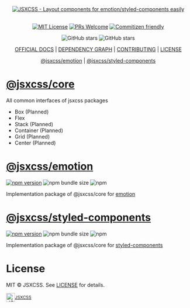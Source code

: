 <div align="center">
  <a href="https://jsxcss.org" title="JSXCSS - Layout components for emotion/styled-components easily">
    <img src="https://raw.githubusercontent.com/jsxcss/react/main/websites/docs/static/banner.png" alt="JSXCSS - Layout components for emotion/styled-components easily" />
  </a>
</div>

<br/>

<div align="center">

[![MIT License](https://img.shields.io/badge/license-MIT-blue.svg?style=for-the-badge&color=61DAFB)](https://github.com/jsxcss/react/blob/main/LICENSE) [![PRs Welcome](https://img.shields.io/badge/PRs-welcome-deepgreen.svg?style=for-the-badge&color=blue)](https://github.com/jsxcss/react/pulls) [![Commitizen friendly](https://img.shields.io/badge/commitizen-friendly-deepgreen.svg?style=for-the-badge&color=blue)](http://commitizen.github.io/cz-cli/)

![GitHub stars](https://img.shields.io/github/stars/jsxcss/react?style=social) ![GitHub stars](https://img.shields.io/github/forks/jsxcss/react?style=social)

</div>

<div align="center">

[OFFICIAL DOCS](https://jsxcss.org) | [DEPENDENCY GRAPH](https://graph.jsxcss.org) | [CONTRIBUTING](https://github.com/jsxcss/react/pulls) | [LICENSE](./LICENSE)

[@jsxcss/emotion](emotion.jsxcss.org) | [@jsxcss/styled-components](styled-components.jsxcss.org)

</div>

# [@jsxcss/core](https://jsxcss.org/docs/core/README.i18n)

All common interfaces of jsxcss packages

- Box (Planned)
- Flex
- Stack (Planned)
- Container (Planned)
- Grid (Planned)
- Center (Planned)

# [@jsxcss/emotion](https://jsxcss.org/docs/emotion/README.i18n)

[![npm version](https://img.shields.io/npm/v/@jsxcss/emotion?color=61DAFB)](https://www.npmjs.com/package/@jsxcss/emotion) ![npm bundle size](https://img.shields.io/bundlephobia/minzip/@jsxcss/emotion?color=blue) ![npm](https://img.shields.io/npm/dm/@jsxcss/emotion?color=blue)

Implementation package of @jsxcss/core for [emotion](https://emotion.sh)

# [@jsxcss/styled-components](https://jsxcss.org/docs/styled-components/README.i18n)

[![npm version](https://img.shields.io/npm/v/@jsxcss/styled-components?color=61DAFB)](https://www.npmjs.com/package/@jsxcss/styled-components) ![npm bundle size](https://img.shields.io/bundlephobia/minzip/@jsxcss/styled-components?color=blue) ![npm](https://img.shields.io/npm/dm/@jsxcss/styled-components?color=blue)

Implementation package of @jsxcss/core for [styled-components](https://styled-components.com)

# License

MIT © JSXCSS. See [LICENSE](./LICENSE) for details.

<div align="center">
  <a title="JSXCSS" href="https://github.com/jsxcss">
    <div style='display:flex; align-items:center;'>
      <img alt="JSXCSS" src="https://raw.githubusercontent.com/jsxcss/react/main/websites/docs/static/img/logo_notcropped.png" width="24">
      <sup>JSXCSS</sup>
    </div>
  </a>
</div>
